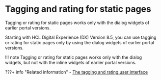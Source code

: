 # Tagging and rating for static pages

Tagging or rating for static pages works only with the dialog widgets of earlier portal versions.

Starting with HCL Digital Experience (DX) Version 8.5, you can use tagging or rating for static pages only by using the dialog widgets of earlier portal versions.

!!! note
    Tagging or rating for static pages works only with the dialog widgets, but not with the inline widgets of earlier portal versions.


???+ info "Related information"
    - [The tagging and rating user interface](../tagging_rating/tagging_rating_ui/index.md)

